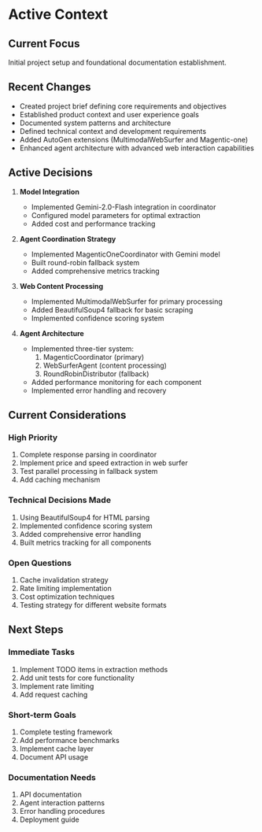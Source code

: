 # Active Context

## Current Focus
Initial project setup and foundational documentation establishment.

## Recent Changes
- Created project brief defining core requirements and objectives
- Established product context and user experience goals
- Documented system patterns and architecture
- Defined technical context and development requirements
- Added AutoGen extensions (MultimodalWebSurfer and Magentic-one)
- Enhanced agent architecture with advanced web interaction capabilities

## Active Decisions
1. **Model Integration**
   - Implemented Gemini-2.0-Flash integration in coordinator
   - Configured model parameters for optimal extraction
   - Added cost and performance tracking

2. **Agent Coordination Strategy**
   - Implemented MagenticOneCoordinator with Gemini model
   - Built round-robin fallback system
   - Added comprehensive metrics tracking

3. **Web Content Processing**
   - Implemented MultimodalWebSurfer for primary processing
   - Added BeautifulSoup4 fallback for basic scraping
   - Implemented confidence scoring system

4. **Agent Architecture**
   - Implemented three-tier system:
     1. MagenticCoordinator (primary)
     2. WebSurferAgent (content processing)
     3. RoundRobinDistributor (fallback)
   - Added performance monitoring for each component
   - Implemented error handling and recovery

## Current Considerations

### High Priority
1. Complete response parsing in coordinator
2. Implement price and speed extraction in web surfer
3. Test parallel processing in fallback system
4. Add caching mechanism

### Technical Decisions Made
1. Using BeautifulSoup4 for HTML parsing
2. Implemented confidence scoring system
3. Added comprehensive error handling
4. Built metrics tracking for all components

### Open Questions
1. Cache invalidation strategy
2. Rate limiting implementation
3. Cost optimization techniques
4. Testing strategy for different website formats

## Next Steps

### Immediate Tasks
1. Implement TODO items in extraction methods
2. Add unit tests for core functionality
3. Implement rate limiting
4. Add request caching

### Short-term Goals
1. Complete testing framework
2. Add performance benchmarks
3. Implement cache layer
4. Document API usage

### Documentation Needs
1. API documentation
2. Agent interaction patterns
3. Error handling procedures
4. Deployment guide
